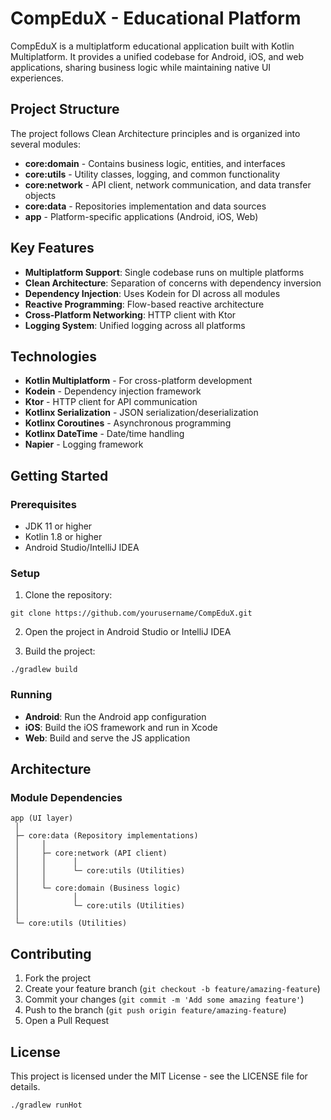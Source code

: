 # CompEduX - Educational Platform

CompEduX is a multiplatform educational application built with Kotlin Multiplatform. It provides a unified codebase for Android, iOS, and web applications, sharing business logic while maintaining native UI experiences.

## Project Structure

The project follows Clean Architecture principles and is organized into several modules:

- **core:domain** - Contains business logic, entities, and interfaces
- **core:utils** - Utility classes, logging, and common functionality
- **core:network** - API client, network communication, and data transfer objects
- **core:data** - Repositories implementation and data sources
- **app** - Platform-specific applications (Android, iOS, Web)

## Key Features

- **Multiplatform Support**: Single codebase runs on multiple platforms
- **Clean Architecture**: Separation of concerns with dependency inversion
- **Dependency Injection**: Uses Kodein for DI across all modules
- **Reactive Programming**: Flow-based reactive architecture
- **Cross-Platform Networking**: HTTP client with Ktor
- **Logging System**: Unified logging across all platforms

## Technologies

- **Kotlin Multiplatform** - For cross-platform development
- **Kodein** - Dependency injection framework
- **Ktor** - HTTP client for API communication
- **Kotlinx Serialization** - JSON serialization/deserialization
- **Kotlinx Coroutines** - Asynchronous programming
- **Kotlinx DateTime** - Date/time handling
- **Napier** - Logging framework

## Getting Started

### Prerequisites

- JDK 11 or higher
- Kotlin 1.8 or higher
- Android Studio/IntelliJ IDEA

### Setup

1. Clone the repository:
```
git clone https://github.com/yourusername/CompEduX.git
```

2. Open the project in Android Studio or IntelliJ IDEA

3. Build the project:
```
./gradlew build
```

### Running

- **Android**: Run the Android app configuration
- **iOS**: Build the iOS framework and run in Xcode
- **Web**: Build and serve the JS application

## Architecture

### Module Dependencies

```
app (UI layer)
 │
 ├─ core:data (Repository implementations)
 │     │
 │     ├─ core:network (API client)
 │     │      │
 │     │      └─ core:utils (Utilities)
 │     │
 │     └─ core:domain (Business logic)
 │            │
 │            └─ core:utils (Utilities)
 │
 └─ core:utils (Utilities)
```

## Contributing

1. Fork the project
2. Create your feature branch (`git checkout -b feature/amazing-feature`)
3. Commit your changes (`git commit -m 'Add some amazing feature'`)
4. Push to the branch (`git push origin feature/amazing-feature`)
5. Open a Pull Request

## License

This project is licensed under the MIT License - see the LICENSE file for details.


`./gradlew runHot`
